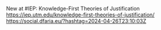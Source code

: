 New at #IEP: Knowledge-First Theories of Justification https://iep.utm.edu/knowledge-first-theories-of-justification/ https://social.dfaria.eu/?hashtag=2024-04-26T23:10:03Z
